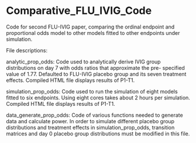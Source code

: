 # Comparative_FLU_IVIG_Code

Code for second FLU-IVIG paper, comparing the ordinal endpoint and proportional odds model to other models fitted to other endpoints
under simulation.

File descriptions:

analytic_prop_odds: Code used to analytically derive IVIG group distributions on day 7 with odds ratios that approximate the pre-
specified value of 1.77. Defaulted to FLU-IVIG placebo group and its seven treatment effects. Compiled HTML file displays results of
P1-T1.

simulation_prop_odds: Code used to run the simulation of eight models fitted to six endpoints. Using eight cores takes about 2 hours 
per simulation. Compiled HTML file displays results of P1-T1.

data_generate_prop_odds: Code of various functions needed to generate data and calculate power. In order to simulate different placebo
group distributions and treatment effects in simulation_prop_odds, transition matrices and day 0 placebo group distributions must be 
modified in this file.


